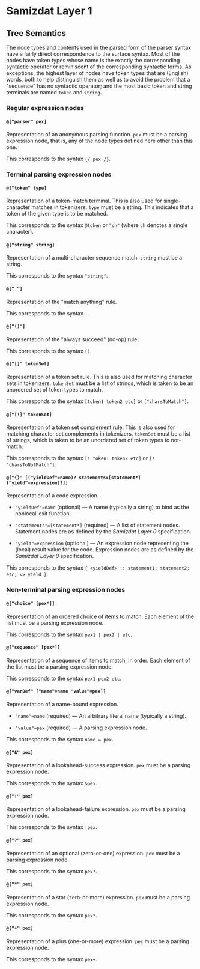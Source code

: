 Samizdat Layer 1
================

Tree Semantics
--------------

The node types and contents used in the parsed form of the parser syntax
have a fairly direct correspondence to the surface syntax. Most of the
nodes have token types whose name is the exactly the corresponding
syntactic operator or reminiscent of the corresponding syntactic forms.
As exceptions, the highest layer of nodes have token types that are
(English) words, both to help distinguish them as well as to avoid the
problem that a "sequence" has no syntactic operator; and the most basic
token and string terminals are named `token` and `string`.

### Regular expression nodes

#### `@["parser" pex]`

Representation of an anonymous parsing function. `pex` must be a parsing
expression node, that is, any of the node types defined here other than
this one.

This corresponds to the syntax `{/ pex /}`.


### Terminal parsing expression nodes

#### `@["token" type]`

Representation of a token-match terminal. This is also used for
single-character matches in tokenizers. `type` must be a string. This
indicates that a token of the given type is to be matched.

This corresponds to the syntax `@token` or `"ch"` (where `ch` denotes
a single character).

#### `@["string" string]`

Representation of a multi-character sequence match. `string` must be a
string.

This corresponds to the syntax `"string"`.

#### `@["."]`

Representation of the "match anything" rule.

This corresponds to the syntax `.`.

#### `@["()"]`

Representation of the "always succeed" (no-op) rule.

This corresponds to the syntax `()`.

#### `@["[]" tokenSet]`

Representation of a token set rule. This is also used for matching
character sets in tokenizers. `tokenSet` must be a list of strings,
which is taken to be an unordered set of token types to match.

This corresponds to the syntax `[token1 token2 etc]` or `["charsToMatch"]`.

#### `@["[!]" tokenSet]`

Representation of a token set complement rule. This is also used for matching
character set complements in tokenizers. `tokenSet` must be a list of
strings, which is taken to be an unordered set of token types to not-match.

This corresponds to the syntax `[! token1 token2 etc]` or
`[! "charsToNotMatch"]`.

#### `@["{}" [("yieldDef"=name)? statements=[statement*] ("yield"=expression)?]]`

Representation of a code expression.

* `"yieldDef"=name` (optional) &mdash; A name (typically a string) to bind
  as the nonlocal-exit function.

* `"statements"=[statement*]` (required) — A list of statement nodes.
  Statement nodes are as defined by the *Samizdat Layer 0* specification.

* `"yield"=expression` (optional) — An expression node representing the
  (local) result value for the code. Expression nodes are as defined
  by the *Samizdat Layer 0* specification.

This corresponds to the syntax `{ <yieldDef> :: statement1; statement2;
etc; <> yield }`.


### Non-terminal parsing expression nodes

#### `@["choice" [pex*]]`

Representation of an ordered choice of items to match. Each element
of the list must be a parsing expression node.

This corresponds to the syntax `pex1 | pex2 | etc`.

#### `@["sequence" [pex*]]`

Representation of a sequence of items to match, in order. Each element
of the list must be a parsing expression node.

This corresponds to the syntax `pex1 pex2 etc`.

#### `@["varDef" ["name"=name "value"=pex]]`

Representation of a name-bound expression.

* `"name"=name` (required) &mdash; An arbitrary literal name
  (typically a string).

* `"value"=pex` (required) &mdash; A parsing expression node.

This corresponds to the syntax `name = pex`.

#### `@["&" pex]`

Representation of a lookahead-success expression. `pex` must be a parsing
expression node.

This corresponds to the syntax `&pex`.

#### `@["!" pex]`

Representation of a lookahead-failure expression. `pex` must be a parsing
expression node.

This corresponds to the syntax `!pex`.

#### `@["?" pex]`

Representation of an optional (zero-or-one) expression. `pex` must be a
parsing expression node.

This corresponds to the syntax `pex?`.

#### `@["*" pex]`

Representation of a star (zero-or-more) expression. `pex` must be a parsing
expression node.

This corresponds to the syntax `pex*`.

#### `@["+" pex]`

Representation of a plus (one-or-more) expression. `pex` must be a parsing
expression node.

This corresponds to the syntax `pex+`.

